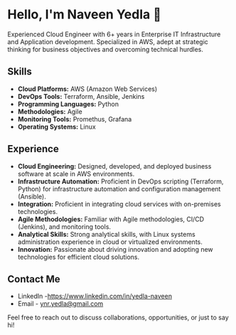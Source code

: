 # Hello, I'm Naveen Yedla 👋

Experienced Cloud Engineer with 6+ years in Enterprise IT Infrastructure and Application development. Specialized in AWS, adept at strategic thinking for business objectives and overcoming technical hurdles. 

## Skills

- **Cloud Platforms:** AWS (Amazon Web Services)
- **DevOps Tools:** Terraform, Ansible, Jenkins
- **Programming Languages:** Python
- **Methodologies:** Agile
- **Monitoring Tools:** Promethus, Grafana
- **Operating Systems:** Linux

## Experience

- **Cloud Engineering:** Designed, developed, and deployed business software at scale in AWS environments.
- **Infrastructure Automation:** Proficient in DevOps scripting (Terraform, Python) for infrastructure automation and configuration management (Ansible).
- **Integration:** Proficient in integrating cloud services with on-premises technologies.
- **Agile Methodologies:** Familiar with Agile methodologies, CI/CD (Jenkins), and monitoring tools.
- **Analytical Skills:** Strong analytical skills, with Linux systems administration experience in cloud or virtualized environments.
- **Innovation:** Passionate about driving innovation and adopting new technologies for efficient cloud solutions.

## Contact Me

- LinkedIn -https://www.linkedin.com/in/yedla-naveen
- Email - ynr.yedla@gmail.com

Feel free to reach out to discuss collaborations, opportunities, or just to say hi!
